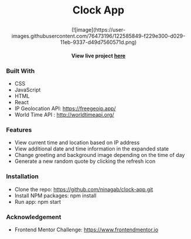 # <p align="center">Clock App </p>

<p align="center">(![image](https://user-images.githubusercontent.com/76473196/122585849-f229e300-d029-11eb-9337-d49d7560571d.png)</p>

#### <p align="center">View live project [here](https://nina-clock-app.netlify.app/) </p>



### Built With
- CSS
- JavaScript 
- HTML
- React 
- IP Geolocation API: https://freegeoip.app/
- World Time API : http://worldtimeapi.org/

### Features 

- View current time and location based on IP address
- View additional date and time information in the expanded state
- Change greeting and background image depending on the time of day 
- Generate a new random quote by clicking the refresh icon


### Installation 

- Clone the repo: https://github.com/ninagab/clock-app.git
- Install NPM packages: npm install  
- Run app: npm start 


### Acknowledgement

- Frontend Mentor Challenge: https://www.frontendmentor.io 


